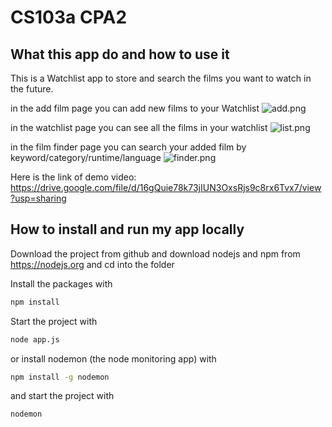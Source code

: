 # CS103a CPA2

## What this app do and how to use it
This is a Watchlist app to store and search the films you want to watch in the future.

in the add film page you can add new films to your Watchlist 
![add.png](https://s2.loli.net/2022/04/28/ciWN1vw4UE9kmlo.png)

in the watchlist page you can see all the films in your watchlist
![list.png](https://s2.loli.net/2022/04/28/zMvEL5lPqy6KYm9.png)

in the film finder page you can search your added film by keyword/category/runtime/language
![finder.png](https://s2.loli.net/2022/04/28/zJ9KoFZESe6GN2R.png)

Here is the link of demo video:
https://drive.google.com/file/d/16gQuie78k73jIUN3OxsRjs9c8rx6Tvx7/view?usp=sharing

## How to install and run my app locally
Download the project from github and download nodejs and npm from https://nodejs.org
and cd into the folder

Install the packages with
``` bash
npm install
```
Start the project with
``` bash
node app.js
```
or install nodemon (the node monitoring app) with
``` bash
npm install -g nodemon
```
and start the project with
``` bash
nodemon
```

